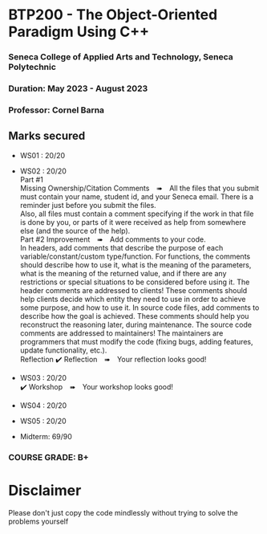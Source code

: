 # BTP200 - The Object-Oriented Paradigm Using C++
### Seneca College of Applied Arts and Technology, Seneca Polytechnic<br />
### Duration: May 2023 - August 2023<br />
### Professor: Cornel Barna <br />

## Marks secured
- WS01 : 20/20 <br />
- WS02 : 20/20 <br />
Part #1<br>
Missing Ownership/Citation Comments ➠ All the files that you submit must contain your name, student id, and your Seneca email. There is a reminder just before you submit the files.<br>
Also, all files must contain a comment specifying if the work in that file is done by you, or parts of it were received as help from somewhere else (and the source of the help).<br>
Part #2
Improvement ➠ Add comments to your code.<br>
In headers, add comments that describe the purpose of each variable/constant/custom type/function. For functions, the comments should describe how to use it, what is the meaning of the parameters, what is the meaning of the returned value, and if there are any restrictions or special situations to be considered before using it. The header comments are addressed to clients! These comments should help clients decide which entity they need to use in order to achieve some purpose, and how to use it.
In source code files, add comments to describe how the goal is achieved. These comments should help you reconstruct the reasoning later, during maintenance. The source code comments are addressed to maintainers! The maintainers are programmers that must modify the code (fixing bugs, adding features, update functionality, etc.).<br>
Reflection
✔️ Reflection ➠ Your reflection looks good!<br>


- WS03 : 20/20 <br />
✔️ Workshop ➠ Your workshop looks good! <br>

- WS04 : 20/20 <br />
- WS05 : 20/20 <br />

- Midterm: 69/90 <br />

### COURSE GRADE: B+

# Disclaimer
Please don't just copy the code mindlessly without trying to solve the problems yourself
